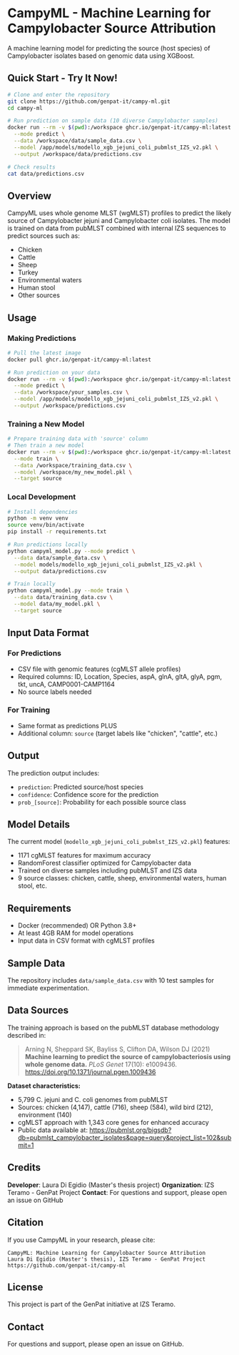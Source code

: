 # CampyML - Machine Learning for Campylobacter Source Attribution

A machine learning model for predicting the source (host species) of Campylobacter isolates based on genomic data using XGBoost.

## Quick Start - Try It Now!

```bash
# Clone and enter the repository
git clone https://github.com/genpat-it/campy-ml.git
cd campy-ml

# Run prediction on sample data (10 diverse Campylobacter samples)
docker run --rm -v $(pwd):/workspace ghcr.io/genpat-it/campy-ml:latest \
  --mode predict \
  --data /workspace/data/sample_data.csv \
  --model /app/models/modello_xgb_jejuni_coli_pubmlst_IZS_v2.pkl \
  --output /workspace/data/predictions.csv

# Check results
cat data/predictions.csv
```

## Overview

CampyML uses whole genome MLST (wgMLST) profiles to predict the likely source of Campylobacter jejuni and Campylobacter coli isolates. The model is trained on data from pubMLST combined with internal IZS sequences to predict sources such as:
- Chicken
- Cattle
- Sheep
- Turkey
- Environmental waters
- Human stool
- Other sources

## Usage

### Making Predictions

```bash
# Pull the latest image
docker pull ghcr.io/genpat-it/campy-ml:latest

# Run prediction on your data
docker run --rm -v $(pwd):/workspace ghcr.io/genpat-it/campy-ml:latest \
  --mode predict \
  --data /workspace/your_samples.csv \
  --model /app/models/modello_xgb_jejuni_coli_pubmlst_IZS_v2.pkl \
  --output /workspace/predictions.csv
```

### Training a New Model

```bash
# Prepare training data with 'source' column
# Then train a new model
docker run --rm -v $(pwd):/workspace ghcr.io/genpat-it/campy-ml:latest \
  --mode train \
  --data /workspace/training_data.csv \
  --model /workspace/my_new_model.pkl \
  --target source
```

### Local Development

```bash
# Install dependencies
python -m venv venv
source venv/bin/activate
pip install -r requirements.txt

# Run predictions locally
python campyml_model.py --mode predict \
  --data data/sample_data.csv \
  --model models/modello_xgb_jejuni_coli_pubmlst_IZS_v2.pkl \
  --output data/predictions.csv

# Train locally
python campyml_model.py --mode train \
  --data data/training_data.csv \
  --model data/my_model.pkl \
  --target source
```

## Input Data Format

### For Predictions
- CSV file with genomic features (cgMLST allele profiles)
- Required columns: ID, Location, Species, aspA, glnA, gltA, glyA, pgm, tkt, uncA, CAMP0001-CAMP1164
- No source labels needed

### For Training
- Same format as predictions PLUS
- Additional column: `source` (target labels like "chicken", "cattle", etc.)

## Output

The prediction output includes:
- `prediction`: Predicted source/host species
- `confidence`: Confidence score for the prediction
- `prob_[source]`: Probability for each possible source class

## Model Details

The current model (`modello_xgb_jejuni_coli_pubmlst_IZS_v2.pkl`) features:
- 1171 cgMLST features for maximum accuracy
- RandomForest classifier optimized for Campylobacter data
- Trained on diverse samples including pubMLST and IZS data
- 9 source classes: chicken, cattle, sheep, environmental waters, human stool, etc.

## Requirements

- Docker (recommended) OR Python 3.8+
- At least 4GB RAM for model operations
- Input data in CSV format with cgMLST profiles

## Sample Data

The repository includes `data/sample_data.csv` with 10 test samples for immediate experimentation.

## Data Sources

The training approach is based on the pubMLST database methodology described in:

> Arning N, Sheppard SK, Bayliss S, Clifton DA, Wilson DJ (2021) **Machine learning to predict the source of campylobacteriosis using whole genome data.** *PLoS Genet* 17(10): e1009436. https://doi.org/10.1371/journal.pgen.1009436

**Dataset characteristics:**
- 5,799 C. jejuni and C. coli genomes from pubMLST
- Sources: chicken (4,147), cattle (716), sheep (584), wild bird (212), environment (140)
- cgMLST approach with 1,343 core genes for enhanced accuracy
- Public data available at: https://pubmlst.org/bigsdb?db=pubmlst_campylobacter_isolates&page=query&project_list=102&submit=1

## Credits

**Developer**: Laura Di Egidio (Master's thesis project)
**Organization**: IZS Teramo - GenPat Project
**Contact**: For questions and support, please open an issue on GitHub

## Citation

If you use CampyML in your research, please cite:
```
CampyML: Machine Learning for Campylobacter Source Attribution
Laura Di Egidio (Master's thesis), IZS Teramo - GenPat Project
https://github.com/genpat-it/campy-ml
```

## License

This project is part of the GenPat initiative at IZS Teramo.

## Contact

For questions and support, please open an issue on GitHub.